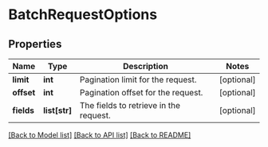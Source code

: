 # BatchRequestOptions

## Properties
Name | Type | Description | Notes
------------ | ------------- | ------------- | -------------
**limit** | **int** | Pagination limit for the request. | [optional] 
**offset** | **int** | Pagination offset for the request. | [optional] 
**fields** | **list[str]** | The fields to retrieve in the request. | [optional] 

[[Back to Model list]](../README.md#documentation-for-models) [[Back to API list]](../README.md#documentation-for-api-endpoints) [[Back to README]](../README.md)

